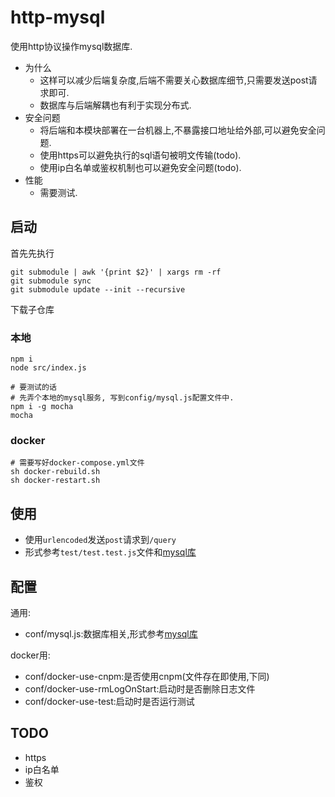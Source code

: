 # http-mysql

使用http协议操作mysql数据库.

- 为什么
  - 这样可以减少后端复杂度,后端不需要关心数据库细节,只需要发送post请求即可.
  - 数据库与后端解耦也有利于实现分布式.
- 安全问题
  - 将后端和本模块部署在一台机器上,不暴露接口地址给外部,可以避免安全问题.
  - 使用https可以避免执行的sql语句被明文传输(todo).
  - 使用ip白名单或鉴权机制也可以避免安全问题(todo).
- 性能
  - 需要测试.

## 启动

首先先执行

```shell
git submodule | awk '{print $2}' | xargs rm -rf
git submodule sync
git submodule update --init --recursive
```

下载子仓库

### 本地

```shell
npm i
node src/index.js

# 要测试的话
# 先弄个本地的mysql服务, 写到config/mysql.js配置文件中.
npm i -g mocha
mocha
```

### docker

```shell
# 需要写好docker-compose.yml文件
sh docker-rebuild.sh
sh docker-restart.sh
```

## 使用

- 使用`urlencoded`发送`post`请求到`/query`
- 形式参考`test/test.test.js`文件和[mysql库](https://www.npmjs.com/package/mysql)

## 配置

通用:

- conf/mysql.js:数据库相关,形式参考[mysql库](https://www.npmjs.com/package/mysql#pool-options)

docker用:

- conf/docker-use-cnpm:是否使用cnpm(文件存在即使用,下同)
- conf/docker-use-rmLogOnStart:启动时是否删除日志文件
- conf/docker-use-test:启动时是否运行测试

## TODO

- https
- ip白名单
- 鉴权
